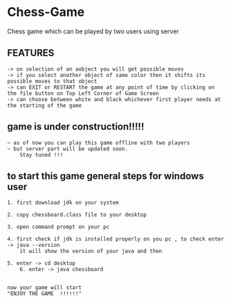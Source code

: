 # Chess-Game
Chess game which can be played by two users using server

## FEATURES
	-> on selection of an aobject you will get possible moves 
	-> if you select another object of same color then it shifts its possible moves to that object
	-> can EXIT or RESTART the game at any point of time by clicking on the file button on Top Left Corner of Game Screen
	-> can choose between white and black whichever first player needs at the starting of the game
	
## game is under construction!!!!!
	~ as of now you can play this game offline with two players 
	~ but server part will be updated soon. 
		Stay tuned !!!

## to start this game general steps for windows user

	1. first download jdk on your system  

	2. copy chessboard.class file to your desktop

	3. open command prompt on your pc

	4. first check if jdk is installed properly on you pc , to check enter -> java --version
		it will show the version of your java and then

	5. enter -> cd desktop  
    	6. enter -> java chessboard


	now your game will start 
	"ENJOY THE GAME  !!!!!!"

